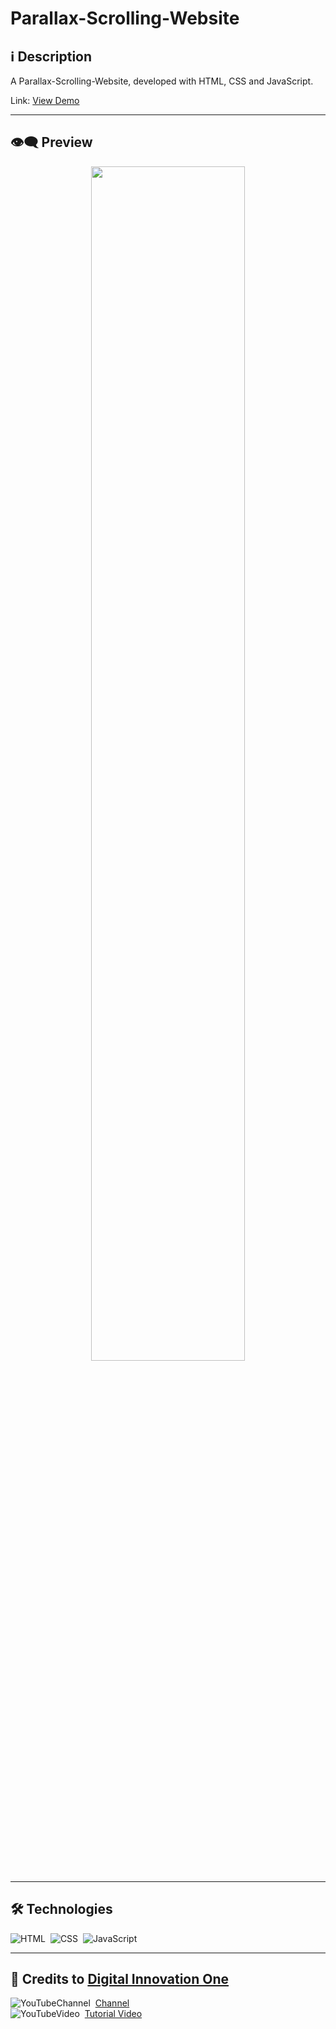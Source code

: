 # Parallax-Scrolling-Website

## ℹ️ Description

A Parallax-Scrolling-Website, developed with HTML, CSS and JavaScript. <br>

Link: [View Demo](https://zejsneto.github.io/Parallax-Scrolling-Website/)

---

## 👁️‍🗨️ Preview
<p align="center" >
  <img width="70%" src="/repository-assets/gif01.gif" />
</p>

---

## 🛠️ **Technologies**

![HTML](https://img.shields.io/badge/-HTML-05122A?style=flat&logo=HTML5)&nbsp;
![CSS](https://img.shields.io/badge/-CSS-05122A?style=flat&logo=CSS3&logoColor=1572B6)&nbsp;
![JavaScript](https://img.shields.io/badge/-JavaScript-05122A?style=flat&logo=javascript)&nbsp;

---

## 📃 Credits to [Digital Innovation One](https://web.dio.me/home)

![YouTubeChannel](https://img.shields.io/badge/--05122A?style=flat&logo=youtube)&nbsp;
[Channel](https://www.youtube.com/channel/UCARtKuN24xix9o30mGUQvkw)<br>
![YouTubeVideo](https://img.shields.io/badge/--05122A?style=flat&logo=youtube)&nbsp;
[Tutorial Video](https://www.youtube.com/watch?v=kmM6mqvnxcs&t=1s&ab_channel=Codehal)<br>


